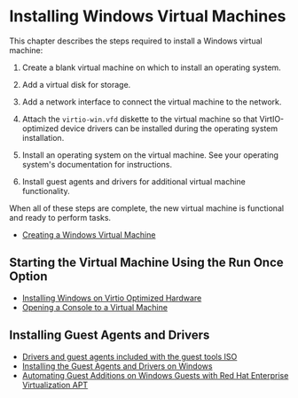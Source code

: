 # Installing Windows Virtual Machines

This chapter describes the steps required to install a Windows virtual machine:

1. Create a blank virtual machine on which to install an operating system.

2. Add a virtual disk for storage.

3. Add a network interface to connect the virtual machine to the network.

4. Attach the `virtio-win.vfd` diskette to the virtual machine so that VirtIO-optimized device drivers can be installed during the operating system installation.

5. Install an operating system on the virtual machine. See your operating system's documentation for instructions.

6. Install guest agents and drivers for additional virtual machine functionality.

When all of these steps are complete, the new virtual machine is functional and ready to perform tasks.

* [Creating a Windows Virtual Machine](Creating_a_Windows_Virtual_Machine)

## Starting the Virtual Machine Using the Run Once Option

* [Installing Windows on Virtio Optimized Hardware](Installing_Windows_on_Virtio_Optimized_Hardware)
* [Opening a Console to a Virtual Machine](Opening_a_Console_to_a_Virtual_Machine)

## Installing Guest Agents and Drivers

* [Drivers and guest agents included with the guest tools ISO](Drivers_and_guest_agents_included_with_the_guest_tools_ISO)
* [Installing the Guest Agents and Drivers on Windows](Installing_the_Guest_Agents_and_Drivers_on_Windows)
* [Automating Guest Additions on Windows Guests with Red Hat Enterprise Virtualization APT](Automating_Guest_Additions_on_Windows_Guests_with_Red_Hat_Enterprise_Virtualization_APT)
